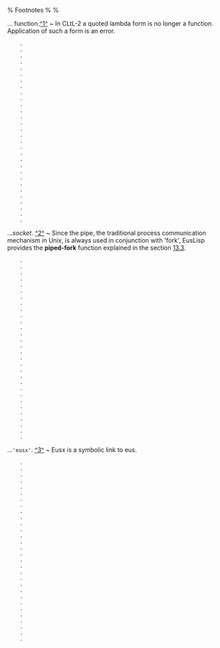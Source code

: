% Footnotes
% 
% 

... function.[^1^](manual.html#tex2html7)
  ~ In CLtL-2 a quoted lambda form is no longer a function. Application
    of such a form is an error.

        .
        .
        .
        .
        .
        .
        .
        .
        .
        .
        .
        .
        .
        .
        .
        .
        .
        .
        .
        .
        .
        .
        .
        .
        .
        .
        .
        .
        .
        .

...*socket*. [^2^](manual.html#tex2html8)
  ~ Since the pipe, the traditional process communication mechanism in
    Unix, is always used in conjunction with 'fork', EusLisp provides
    the **piped-fork** function explained in the section
    [13.3](manual.html#UnixProcess).

        .
        .
        .
        .
        .
        .
        .
        .
        .
        .
        .
        .
        .
        .
        .
        .
        .
        .
        .
        .
        .
        .
        .
        .
        .
        .
        .
        .
        .
        .

...`'eusx'`. [^3^](manual.html#tex2html21)
  ~ Eusx is a symbolic link to eus.

        .
        .
        .
        .
        .
        .
        .
        .
        .
        .
        .
        .
        .
        .
        .
        .
        .
        .
        .
        .
        .
        .
        .
        .
        .
        .
        .
        .
        .
        .

